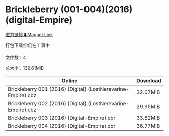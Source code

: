 # Brickleberry (001-004)(2016)(digital-Empire)

[磁力链接⬇Magnet Link](magnet:?xt=urn:btih:dc03e011ea0c28d95cf030fe69f97153f6b4800a&dn=Brickleberry%20%28001-004%29%282016%29%28digital-Empire%29)

打包下载📦仍在工事中

文件数：4

总大小：132.61MiB

Online | Download
--- | ---
Brickleberry 001 (2016) (Digital) (LostNerevarine-Empire).cbz | 32.07MiB
Brickleberry 002 (2016) (Digital) (LostNerevarine-Empire).cbz | 29.95MiB
Brickleberry 003 (2016) (Digital-Empire).cbr | 33.82MiB
Brickleberry 004 (2016) (Digital-Empire).cbr | 36.77MiB